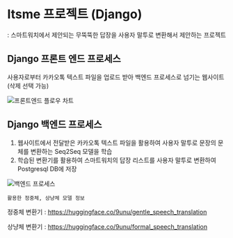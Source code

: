 # Itsme 프로젝트 (Django)
: 스마트워치에서 제안되는 무뚝뚝한 답장을 사용자 말투로 변환해서 제안하는 프로젝트

## Django 프론트 엔드 프로세스
사용자로부터 카카오톡 텍스트 파일을 업로드 받아 백엔드 프로세스로 넘기는 웹사이트 (삭제 선택 가능)

![프론트엔드 플로우 차트](https://github.com/9unu/Itsme_web/assets/124652096/07188f18-590a-4793-a77e-2ba72deef0ab)
## Django 백엔드 프로세스
1. 웹사이트에서 전달받은 카카오톡 텍스트 파일을 활용하여 사용자 말투로 문장의 문체를 변환하는 Seq2Seq 모델을 학습 
2. 학습된 변환기를 활용하여 스마트워치의 답장 리스트를 사용자 말투로 변환하여 Postgresql DB에 저장

![백엔드 프로세스](https://github.com/9unu/Itsme_web/assets/124652096/a0ca17d9-f27c-4421-86e8-0b46f1766703)

`활용한 정중체, 상냥체 모델 정보`

정중체 변환기 : https://huggingface.co/9unu/gentle_speech_translation

상냥체 변환기 : https://huggingface.co/9unu/formal_speech_translation
